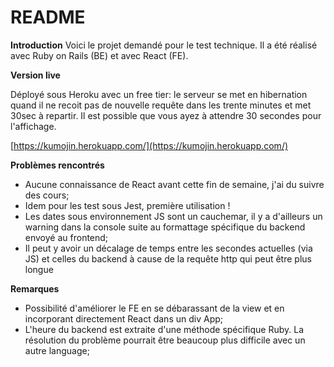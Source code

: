 # README

**Introduction**
Voici le projet demandé pour le test technique. Il a été réalisé avec Ruby on Rails (BE) et avec React (FE).


**Version live**

Déployé sous Heroku avec un free tier: le serveur se met en hibernation quand il ne recoit pas de nouvelle requête dans les trente minutes et met 30sec à repartir. Il est possible que vous ayez à attendre 30 secondes pour l'affichage.

[https://kumojin.herokuapp.com/](https://kumojin.herokuapp.com/)

**Problèmes rencontrés**

* Aucune connaissance de React avant cette fin de semaine, j'ai du suivre des cours;
* Idem pour les test sous Jest, première utilisation !
* Les dates sous environnement JS sont un cauchemar, il y a d'ailleurs un warning dans la console suite au formattage spécifique du backend envoyé au frontend;
* Il peut y avoir un décalage de temps entre les secondes actuelles (via JS) et celles du backend à cause de la requête http qui peut être plus longue

**Remarques**

* Possibilité d'améliorer le FE en se débarassant de la view et en incorporant directement React dans un div App;
* L'heure du backend est extraite d'une méthode spécifique Ruby. La résolution du problème pourrait être beaucoup plus difficile avec un autre language;
